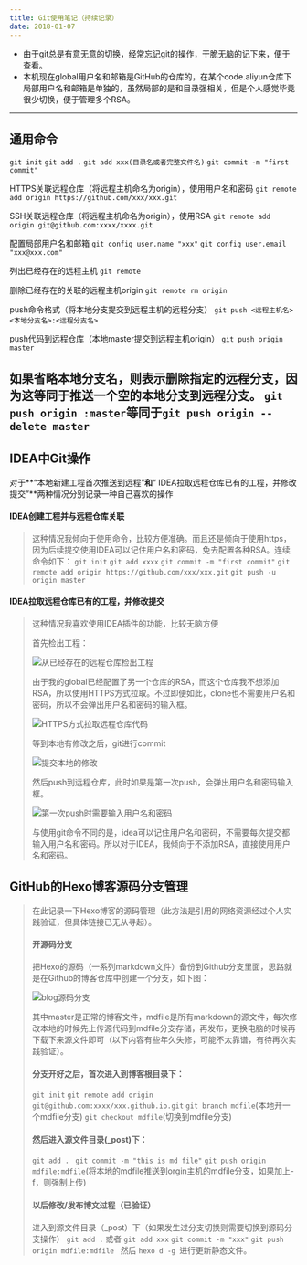 ```yaml
---
title: Git使用笔记（持续记录）
date: 2018-01-07
---
```


- 由于git总是有意无意的切换，经常忘记git的操作，干脆无脑的记下来，便于查看。
- 本机现在global用户名和邮箱是GitHub的仓库的，在某个code.aliyun仓库下局部用户名和邮箱是单独的，虽然局部的是和目录强相关，但是个人感觉毕竟很少切换，便于管理多个RSA。

---

## 通用命令

`git init`
`git add .`
`git add xxx(目录名或者完整文件名)`
`git commit -m "first commit"`

HTTPS关联远程仓库（将远程主机命名为origin），使用用户名和密码
`git remote add origin https://github.com/xxx/xxx.git`

SSH关联远程仓库（将远程主机命名为origin），使用RSA
`git remote add origin git@github.com:xxxx/xxxx.git`

配置局部用户名和邮箱
`git config user.name "xxx"`
`git config user.email "xxx@xxx.com" `

列出已经存在的远程主机
`git remote`

删除已经存在的关联的远程主机origin
`git remote rm origin`

push命令格式（将本地分支提交到远程主机的远程分支）
`git push <远程主机名> <本地分支名>:<远程分支名>`

push代码到远程仓库（本地master提交到远程主机origin）
`git push origin master`

如果省略本地分支名，则表示删除指定的远程分支，因为这等同于推送一个空的本地分支到远程分支。
`git push origin :master`等同于`git push origin --delete master`
---

## IDEA中Git操作
对于**“本地新建工程首次推送到远程”**和**“ IDEA拉取远程仓库已有的工程，并修改提交”**两种情况分别记录一种自己喜欢的操作
#### IDEA创建工程并与远程仓库关联
>这种情况我倾向于使用命令，比较方便准确。而且还是倾向于使用https，因为后续提交使用IDEA可以记住用户名和密码，免去配置各种RSA。连续命令如下：
`git init`
`git add xxxx`
`git commit -m "first commit"`
`git remote add origin https://github.com/xxx/xxx.git`
`git push -u origin master`

#### IDEA拉取远程仓库已有的工程，并修改提交
>这种情况我喜欢使用IDEA插件的功能，比较无脑方便
>
>首先检出工程：
>
>![从已经存在的远程仓库检出工程](https://upload-images.jianshu.io/upload_images/3727888-1de93728534be4d1.jpg?imageMogr2/auto-orient/strip%7CimageView2/2/w/1240)
>
>由于我的global已经配置了另一个仓库的RSA，而这个仓库我不想添加RSA，所以使用HTTPS方式拉取。不过即便如此，clone也不需要用户名和密码，所以不会弹出用户名和密码的输入框。
>
>![HTTPS方式拉取远程仓库代码](https://upload-images.jianshu.io/upload_images/3727888-478111770d4133b5.jpg?imageMogr2/auto-orient/strip%7CimageView2/2/w/1240)
>
>等到本地有修改之后，git进行commit
>
>![提交本地的修改](https://upload-images.jianshu.io/upload_images/3727888-64a8ca71814feef3.jpg?imageMogr2/auto-orient/strip%7CimageView2/2/w/1240)
>
>然后push到远程仓库，此时如果是第一次push，会弹出用户名和密码输入框。
>
>![第一次push时需要输入用户名和密码](https://upload-images.jianshu.io/upload_images/3727888-84b1641e033ced78.jpg?imageMogr2/auto-orient/strip%7CimageView2/2/w/1240)
>
>与使用git命令不同的是，idea可以记住用户名和密码，不需要每次提交都输入用户名和密码。所以对于IDEA，我倾向于不添加RSA，直接使用用户名和密码。

## GitHub的Hexo博客源码分支管理
>在此记录一下Hexo博客的源码管理（此方法是引用的网络资源经过个人实践验证，但具体链接已无从寻起）。
>#### 开源码分支
>把Hexo的源码（一系列markdown文件）备份到Github分支里面，思路就是在Github的博客仓库中创建一个分支，如下图：
>
>![blog源码分支](https://upload-images.jianshu.io/upload_images/3727888-aeeed407fa8bf6ec.jpg?imageMogr2/auto-orient/strip%7CimageView2/2/w/1240)
>
>其中master是正常的博客文件，mdfile是所有markdown的源文件，每次修改本地的时候先上传源代码到mdfile分支存储，再发布，更换电脑的时候再下载下来源文件即可（以下内容有些年久失修，可能不太靠谱，有待再次实践验证）。
>
>#### 分支开好之后，首次进入到博客根目录下：
>`git init`
>`git remote add origin git@github.com:xxxx/xxx.github.io.git`
>`git branch mdfile`(本地开一个mdfile分支)
>`git checkout mdfile`(切换到mdfile分支)
>#### 然后进入源文件目录(_post)下：
>`git add . `
>`git commit -m "this is md file"`
>`git push origin mdfile:mdfile`(将本地的mdfile推送到orgin主机的mdfile分支，如果加上-f，则强制上传)
>
>#### 以后修改/发布博文过程（已验证）
>进入到源文件目录（_post）下（如果发生过分支切换则需要切换到源码分支操作）
>`git add .` 或者 `git add xxx`
>`git commit -m "xxx"`
>`git push origin mdfile:mdfile `
>然后 `hexo d -g `进行更新静态文件。





